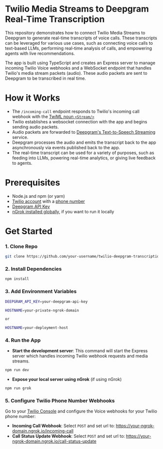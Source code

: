 # Twilio Media Streams to Deepgram Real-Time Transcription

This repository demonstrates how to connect Twilio Media Streams to Deepgram to generate real-time transcripts of voice calls. These transcripts can be leveraged for various use cases, such as connecting voice calls to text-based LLMs, performing real-time analysis of calls, and empowering agents with live recommendations.

The app is built using TypeScript and creates an Express server to manage incoming Twilio Voice webhooks and a WebSocket endpoint that handles Twilio's media stream packets (audio). These audio packets are sent to Deepgram to be transcribed in real time.

# How it Works

- The `/incoming-call` endpoint responds to Twilio's incoming call webhook with the [TwiML noun `<Stream/>`](https://www.twilio.com/docs/voice/twiml/stream)
- Twilio establishes a websocket connection with the app and begins sending audio packets.
- Audio packets are forwarded to [Deepgram's Text-to-Speech Streaming](https://developers.deepgram.com/docs/tts-websocket) service.
- Deepgram processes the audio and emits the transcript back to the app asynchronously via events published back to the app.
- The real-time transcript can be used for a variety of purposes, such as feeding into LLMs, powering real-time analytics, or giving live feedback to agents.

# Prerequisites

- Node.js and npm (or yarn)
- [Twilio account](https://www.twilio.com/try-twilio) with a [phone number](https://help.twilio.com/articles/223135247-How-to-Search-for-and-Buy-a-Twilio-Phone-Number-from-Console)
- [Deepgram API Key](https://console.deepgram.com/signup)
- [nGrok installed globally](https://ngrok.com/docs/getting-started/), if you want to run it locally

# Get Started

### 1. Clone Repo

```bash
git clone https://github.com/your-username/twilio-deepgram-transcription
```

### 2. Install Dependencies

```bash
npm install
```

### 3. Add Environment Variables

```bash
DEEPGRAM_API_KEY=your-deepgram-api-key
```

```bash
HOSTNAME=your-private-ngrok-domain

or

HOSTNAME=your-deployment-host
```

### 4. Run the App

- <b>Start the development server</b>: This command will start the Express server which handles incoming Twilio webhook requests and media streams.

```bash
npm run dev
```

- <b>Expose your local server using nGrok</b> (if using nGrok)

```bash
npm run grok
```

### 5. Configure Twilio Phone Number Webhooks

Go to your [Twilio Console](https://console.twilio.com/) and configure the Voice webhooks for your Twilio phone number:

- <b>Incoming Call Webhook</b>: Select `POST` and set url to: https://your-ngrok-domain.ngrok.io/incoming-call
- <b>Call Status Update Webhook</b>: Select `POST` and set url to: https://your-ngrok-domain.ngrok.io/call-status-update
